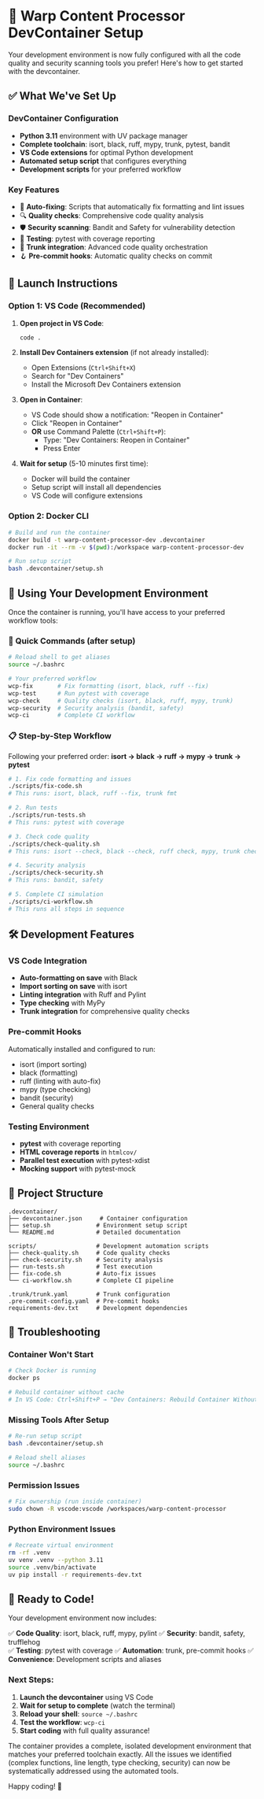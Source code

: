 # 🚀 Warp Content Processor DevContainer Setup

Your development environment is now fully configured with all the code quality and security scanning tools you prefer! Here's how to get started with the devcontainer.

## ✅ What We've Set Up

### DevContainer Configuration
- **Python 3.11** environment with UV package manager
- **Complete toolchain**: isort, black, ruff, mypy, trunk, pytest, bandit
- **VS Code extensions** for optimal Python development
- **Automated setup script** that configures everything
- **Development scripts** for your preferred workflow

### Key Features
- 🔧 **Auto-fixing**: Scripts that automatically fix formatting and lint issues
- 🔍 **Quality checks**: Comprehensive code quality analysis
- 🛡️ **Security scanning**: Bandit and Safety for vulnerability detection
- 🧪 **Testing**: pytest with coverage reporting
- 🌳 **Trunk integration**: Advanced code quality orchestration
- 🪝 **Pre-commit hooks**: Automatic quality checks on commit

## 🚀 Launch Instructions

### Option 1: VS Code (Recommended)

1. **Open project in VS Code**:
   ```bash
   code .
   ```

2. **Install Dev Containers extension** (if not already installed):
   - Open Extensions (`Ctrl+Shift+X`)
   - Search for "Dev Containers"
   - Install the Microsoft Dev Containers extension

3. **Open in Container**:
   - VS Code should show a notification: "Reopen in Container"
   - Click "Reopen in Container"
   - **OR** use Command Palette (`Ctrl+Shift+P`):
     - Type: "Dev Containers: Reopen in Container"
     - Press Enter

4. **Wait for setup** (5-10 minutes first time):
   - Docker will build the container
   - Setup script will install all dependencies
   - VS Code will configure extensions

### Option 2: Docker CLI

```bash
# Build and run the container
docker build -t warp-content-processor-dev .devcontainer
docker run -it --rm -v $(pwd):/workspace warp-content-processor-dev

# Run setup script
bash .devcontainer/setup.sh
```

## 🎯 Using Your Development Environment

Once the container is running, you'll have access to your preferred workflow tools:

### 🔧 Quick Commands (after setup)

```bash
# Reload shell to get aliases
source ~/.bashrc

# Your preferred workflow
wcp-fix       # Fix formatting (isort, black, ruff --fix)
wcp-test      # Run pytest with coverage
wcp-check     # Quality checks (isort, black, ruff, mypy, trunk)
wcp-security  # Security analysis (bandit, safety)
wcp-ci        # Complete CI workflow
```

### 📋 Step-by-Step Workflow

Following your preferred order: **isort → black → ruff → mypy → trunk → pytest**

```bash
# 1. Fix code formatting and issues
./scripts/fix-code.sh
# This runs: isort, black, ruff --fix, trunk fmt

# 2. Run tests
./scripts/run-tests.sh
# This runs: pytest with coverage

# 3. Check code quality
./scripts/check-quality.sh
# This runs: isort --check, black --check, ruff check, mypy, trunk check

# 4. Security analysis
./scripts/check-security.sh
# This runs: bandit, safety

# 5. Complete CI simulation
./scripts/ci-workflow.sh
# This runs all steps in sequence
```

## 🛠️ Development Features

### VS Code Integration
- **Auto-formatting on save** with Black
- **Import sorting on save** with isort
- **Linting integration** with Ruff and Pylint
- **Type checking** with MyPy
- **Trunk integration** for comprehensive quality checks

### Pre-commit Hooks
Automatically installed and configured to run:
- isort (import sorting)
- black (formatting)
- ruff (linting with auto-fix)
- mypy (type checking)
- bandit (security)
- General quality checks

### Testing Environment
- **pytest** with coverage reporting
- **HTML coverage reports** in `htmlcov/`
- **Parallel test execution** with pytest-xdist
- **Mocking support** with pytest-mock

## 📁 Project Structure

```
.devcontainer/
├── devcontainer.json     # Container configuration
├── setup.sh             # Environment setup script
└── README.md            # Detailed documentation

scripts/                 # Development automation scripts
├── check-quality.sh     # Code quality checks
├── check-security.sh    # Security analysis
├── run-tests.sh         # Test execution
├── fix-code.sh          # Auto-fix issues
└── ci-workflow.sh       # Complete CI pipeline

.trunk/trunk.yaml        # Trunk configuration
.pre-commit-config.yaml  # Pre-commit hooks
requirements-dev.txt     # Development dependencies
```

## 🔧 Troubleshooting

### Container Won't Start
```bash
# Check Docker is running
docker ps

# Rebuild container without cache
# In VS Code: Ctrl+Shift+P → "Dev Containers: Rebuild Container Without Cache"
```

### Missing Tools After Setup
```bash
# Re-run setup script
bash .devcontainer/setup.sh

# Reload shell aliases
source ~/.bashrc
```

### Permission Issues
```bash
# Fix ownership (run inside container)
sudo chown -R vscode:vscode /workspaces/warp-content-processor
```

### Python Environment Issues
```bash
# Recreate virtual environment
rm -rf .venv
uv venv .venv --python 3.11
source .venv/bin/activate
uv pip install -r requirements-dev.txt
```

## 🎉 Ready to Code!

Your development environment now includes:

✅ **Code Quality**: isort, black, ruff, mypy, pylint
✅ **Security**: bandit, safety, trufflehog  
✅ **Testing**: pytest with coverage
✅ **Automation**: trunk, pre-commit hooks
✅ **Convenience**: Development scripts and aliases

### Next Steps:

1. **Launch the devcontainer** using VS Code
2. **Wait for setup to complete** (watch the terminal)
3. **Reload your shell**: `source ~/.bashrc`
4. **Test the workflow**: `wcp-ci`
5. **Start coding** with full quality assurance!

The container provides a complete, isolated development environment that matches your preferred toolchain exactly. All the issues we identified (complex functions, line length, type checking, security) can now be systematically addressed using the automated tools.

Happy coding! 🚀
